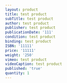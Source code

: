 ```yaml
---
layout: product
title: test product
subTitle: test product
author: test product
publisher: test product
publicationDate: '111'
condition: test product
binding: test product
ISBN: '11111'
price: '11111'
weight: '250'
vimeo: test product
videoCaption: test product
published: 'true'
quantity: 1
---
```


